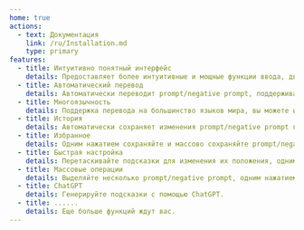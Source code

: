 ```yaml
---
home: true
actions:
  - text: Документация
    link: /ru/Installation.md
    type: primary
features:
  - title: Интуитивно понятный интерфейс
    details: Предоставляет более интуитивные и мощные функции ввода, двуязычное отображение подсказок для лучшей наглядности.
  - title: Автоматический перевод
    details: Автоматически переводит prompt/negative prompt, поддерживает несколько языков.
  - title: Многоязычность
    details: Поддержка перевода на большинство языков мира, вы можете использовать любой язык для ввода подсказок.
  - title: История
    details: Автоматически сохраняет изменения prompt/negative prompt в истории.
  - title: Избранное
    details: Одним нажатием сохраняйте и массово сохраняйте prompt/negative prompt, которые вам нравятся.
  - title: Быстрая настройка
    details: Перетаскивайте подсказки для изменения их положения, одним нажатием регулируйте вес подсказок, удаляйте, отключайте, переводите, сохраняйте и т. д.
  - title: Массовые операции
    details: Выделяйте несколько prompt/negative prompt, одним нажатием удаляйте, переводите, сохраняйте и т. д.
  - title: ChatGPT
    details: Генерируйте подсказки с помощью ChatGPT.
  - title: ......
    details: Еще больше функций ждут вас.
---
```


